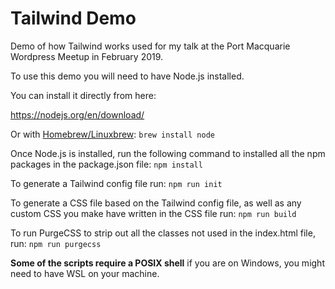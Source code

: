 # Tailwind Demo

Demo of how Tailwind works used for my talk at the Port Macquarie Wordpress Meetup in February 2019.

To use this demo you will need to have Node.js installed.

You can install it directly from here:

<https://nodejs.org/en/download/>

Or with [Homebrew/Linuxbrew](https://brew.sh): `brew install node`

Once Node.js is installed, run the following command to installed all the npm packages in the package.json file: `npm install`

To generate a Tailwind config file run: `npm run init`

To generate a CSS file based on the Tailwind config file, as well as any custom CSS you make have written in the CSS file run: `npm run build`

To run PurgeCSS to strip out all the classes not used in the index.html file, run: `npm run purgecss`

**Some of the scripts require a POSIX shell** if you are on Windows, you might need to have WSL on your machine.
